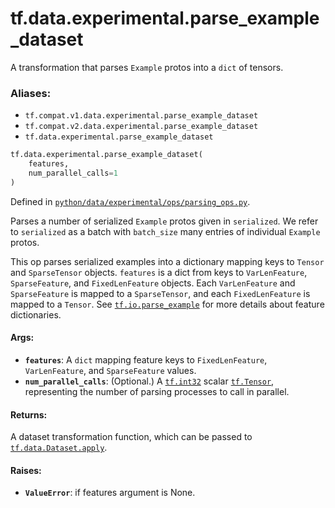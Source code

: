 <div itemscope itemtype="http://developers.google.com/ReferenceObject">
<meta itemprop="name" content="tf.data.experimental.parse_example_dataset" />
<meta itemprop="path" content="Stable" />
</div>

# tf.data.experimental.parse_example_dataset

A transformation that parses `Example` protos into a `dict` of tensors.

### Aliases:

* `tf.compat.v1.data.experimental.parse_example_dataset`
* `tf.compat.v2.data.experimental.parse_example_dataset`
* `tf.data.experimental.parse_example_dataset`

``` python
tf.data.experimental.parse_example_dataset(
    features,
    num_parallel_calls=1
)
```



Defined in [`python/data/experimental/ops/parsing_ops.py`](/code/stable/tensorflow/python/data/experimental/ops/parsing_ops.py).

<!-- Placeholder for "Used in" -->

Parses a number of serialized `Example` protos given in `serialized`. We refer
to `serialized` as a batch with `batch_size` many entries of individual
`Example` protos.

This op parses serialized examples into a dictionary mapping keys to `Tensor`
and `SparseTensor` objects. `features` is a dict from keys to `VarLenFeature`,
`SparseFeature`, and `FixedLenFeature` objects. Each `VarLenFeature`
and `SparseFeature` is mapped to a `SparseTensor`, and each
`FixedLenFeature` is mapped to a `Tensor`. See <a href="../../../tf/io/parse_example.md"><code>tf.io.parse_example</code></a> for more
details about feature dictionaries.

#### Args:


* <b>`features`</b>: A `dict` mapping feature keys to `FixedLenFeature`,
  `VarLenFeature`, and `SparseFeature` values.
* <b>`num_parallel_calls`</b>: (Optional.) A <a href="../../../tf.md#int32"><code>tf.int32</code></a> scalar <a href="../../../tf/Tensor.md"><code>tf.Tensor</code></a>,
   representing the number of parsing processes to call in parallel.


#### Returns:

A dataset transformation function, which can be passed to
<a href="../../../tf/data/Dataset.md#apply"><code>tf.data.Dataset.apply</code></a>.



#### Raises:


* <b>`ValueError`</b>: if features argument is None.